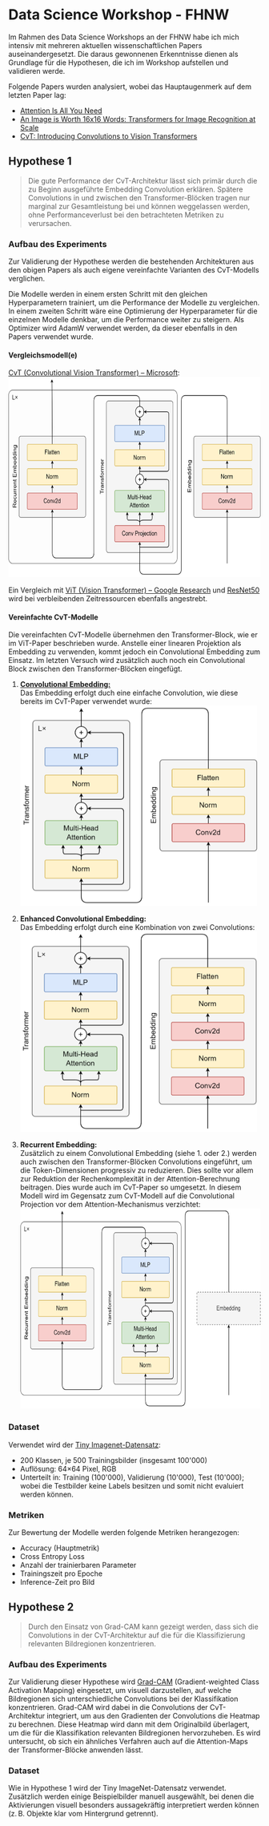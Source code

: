 # Data Science Workshop - FHNW

Im Rahmen des Data Science Workshops an der FHNW habe ich mich intensiv mit mehreren aktuellen wissenschaftlichen Papers auseinandergesetzt. Die daraus gewonnenen Erkenntnisse dienen als Grundlage für die Hypothesen, die ich im Workshop aufstellen und validieren werde.

Folgende Papers wurden analysiert, wobei das Hauptaugenmerk auf dem letzten Paper lag:

- [Attention Is All You Need](https://proceedings.neurips.cc/paper_files/paper/2017/file/3f5ee243547dee91fbd053c1c4a845aa-Paper.pdf)
- [An Image is Worth 16x16 Words: Transformers for Image Recognition at Scale](https://openreview.net/pdf?id=YicbFdNTTy)
- [CvT: Introducing Convolutions to Vision Transformers](https://openaccess.thecvf.com/content/ICCV2021/papers/Wu_CvT_Introducing_Convolutions_to_Vision_Transformers_ICCV_2021_paper.pdf)

## Hypothese 1

> Die gute Performance der CvT-Architektur lässt sich primär durch die zu Beginn ausgeführte Embedding Convolution erklären. Spätere Convolutions in und zwischen den Transformer-Blöcken tragen nur marginal zur Gesamtleistung bei und können weggelassen werden, ohne Performanceverlust bei den betrachteten Metriken zu verursachen.

### Aufbau des Experiments

Zur Validierung der Hypothese werden die bestehenden Architekturen aus den obigen Papers als auch eigene vereinfachte Varianten des CvT-Modells verglichen.

Die Modelle werden in einem ersten Schritt mit den gleichen Hyperparametern trainiert, um die Performance der Modelle zu vergleichen. In einem zweiten Schritt wäre eine Optimierung der Hyperparameter für die einzelnen Modelle denkbar, um die Performance weiter zu steigern. Als Optimizer wird AdamW verwendet werden, da dieser ebenfalls in den Papers verwendet wurde.

#### Vergleichsmodell(e)

[CvT (Convolutional Vision Transformer) – Microsoft](https://github.com/microsoft/CvT): \
<img src="./CvT-Original.drawio.png" alt="original CvT-Modell" title="original CvT-Modell" height="400" />

Ein Vergleich mit [ViT (Vision Transformer) – Google Research](https://github.com/google-research/vision_transformer) und [ResNet50](https://pytorch.org/vision/main/models/generated/torchvision.models.resnet50.html) wird bei verbleibenden Zeitressourcen ebenfalls angestrebt.

#### Vereinfachte CvT-Modelle

Die vereinfachten CvT-Modelle übernehmen den Transformer-Block, wie er im ViT-Paper beschrieben wurde. Anstelle einer linearen Projektion als Embedding zu verwenden, kommt jedoch ein Convolutional Embedding zum Einsatz. Im letzten Versuch wird zusätzlich auch noch ein Convolutional Block zwischen den Transformer-Blöcken eingefügt.

1. [**Convolutional Embedding:**](./CvT-SimplifiedEmbedding.ipynb)\
    Das Embedding erfolgt duch eine einfache Convolution, wie diese bereits im CvT-Paper verwendet wurde:\
    <img src="./CvT-SimplifiedEmbedding.drawio.png" alt="CvT-Modell mit Convolutional Embedding" title="CvT-Modell mit Convolutional Embedding" height="400" />

2. **Enhanced Convolutional Embedding:**\
    Das Embedding erfolgt durch eine Kombination von zwei Convolutions: \
    <img src="./CvT-EnhancedEmbedding.drawio.png" alt="CvT-Modell mit erweiterten Convolutional Embedding" title="CvT-Modell mit erweiterten Convolutional Embedding" height="400"/>

3. **Recurrent Embedding:**\
    Zusätzlich zu einem Convolutional Embedding (siehe 1. oder 2.) werden auch zwischen den Transformer-Blöcken Convolutions eingeführt, um die Token-Dimensionen progressiv zu reduzieren. Dies sollte vor allem zur Reduktion der Rechenkomplexität in der Attention-Berechnung beitragen. Dies wurde auch im CvT-Paper so umgesetzt. In diesem Modell wird im Gegensatz zum CvT-Modell auf die Convolutional Projection vor dem Attention-Mechanismus verzichtet: \
    <img src="./CvT-RecurrentEmbedding.drawio.png" alt="CvT-Modell mit recurrent Embedding" title="CvT-Modell mit recurrent Embedding" height="400"/>

### Dataset

Verwendet wird der [Tiny Imagenet-Datensatz](https://www.kaggle.com/datasets/akash2sharma/tiny-imagenet):

- 200 Klassen, je 500 Trainingsbilder (insgesamt 100'000)
- Auflösung: 64×64 Pixel, RGB
- Unterteilt in: Training (100'000), Validierung (10'000), Test (10'000); wobei die Testbilder keine Labels besitzen und somit nicht evaluiert werden können.

### Metriken

Zur Bewertung der Modelle werden folgende Metriken herangezogen:

- Accuracy (Hauptmetrik)
- Cross Entropy Loss
- Anzahl der trainierbaren Parameter
- Trainingszeit pro Epoche
- Inference-Zeit pro Bild

## Hypothese 2

> Durch den Einsatz von Grad-CAM kann gezeigt werden, dass sich die Convolutions in der CvT-Architektur auf die für die Klassifizierung relevanten Bildregionen konzentrieren.

### Aufbau des Experiments

Zur Validierung dieser Hypothese wird [Grad-CAM](https://arxiv.org/pdf/1610.02391) (Gradient-weighted Class Activation Mapping) eingesetzt, um visuell darzustellen, auf welche Bildregionen sich unterschiedliche Convolutions bei der Klassifikation konzentrieren. Grad-CAM wird dabei in die Convolutions der CvT-Architektur integriert, um aus den Gradienten der Convolutions die Heatmap zu berechnen. Diese Heatmap wird dann mit dem Originalbild überlagert, um die für die Klassifikation relevanten Bildregionen hervorzuheben.
Es wird untersucht, ob sich ein ähnliches Verfahren auch auf die Attention-Maps der Transformer-Blöcke anwenden lässt.

### Dataset

Wie in Hypothese 1 wird der Tiny ImageNet-Datensatz verwendet. Zusätzlich werden einige Beispielbilder manuell ausgewählt, bei denen die Aktivierungen visuell besonders aussagekräftig interpretiert werden können (z. B. Objekte klar vom Hintergrund getrennt).
